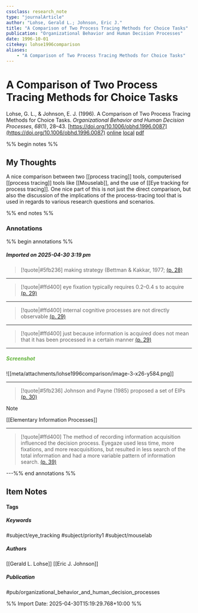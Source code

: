 ```yaml
---
cssclass: research_note
type: "journalArticle"
author: "Lohse, Gerald L.; Johnson, Eric J."
title: "A Comparison of Two Process Tracing Methods for Choice Tasks"
publication: "Organizational Behavior and Human Decision Processes"
date: 1996-10-01
citekey: lohse1996comparison
aliases: 
    - "A Comparison of Two Process Tracing Methods for Choice Tasks"
---
```


# A Comparison of Two Process Tracing Methods for Choice Tasks

Lohse, G. L., & Johnson, E. J. (1996). A Comparison of Two Process Tracing Methods for Choice Tasks. _Organizational Behavior and Human Decision Processes_, _68_(1), 28–43. [https://doi.org/10.1006/obhd.1996.0087](https://doi.org/10.1006/obhd.1996.0087)
[online](http://zotero.org/users/7162438/items/93QXE9II) [local](zotero://select/library/items/93QXE9II) [pdf](file:///home/gjc216/Zotero/storage/D2ALV3W5/Lohse%20and%20Johnson%20-%201996%20-%20A%20Comparison%20of%20Two%20Process%20Tracing%20Methods%20for%20Ch.pdf)
 

 
%% begin notes %%

## My Thoughts

A nice comparison between two [[process tracing]] tools, computerised [[process tracing]] tools like [[Mouselab]], and the use of [[Eye tracking for process tracing]]. One nice part of this is not just the direct comparison, but also the discussion of the implications of the process-tracing tool that is used in regards to various research questions and scenarios.

%% end notes %%

### Annotations

%% begin annotations %%

##### Imported on 2025-04-30 3:19 pm
>[!quote|#5fb236]
>making strategy (Bettman & Kakkar, 1977; [(p. 28)](zotero://open-pdf/library/items/D2ALV3W5?page=28&annotation=7KM3TBET)

---
>[!quote|#ffd400]
>eye fixation typically requires 0.2–0.4 s to acquire [(p. 29)](zotero://open-pdf/library/items/D2ALV3W5?page=29&annotation=EEKSEF2G)

---
>[!quote|#ffd400]
>internal cognitive processes are not directly observable [(p. 29)](zotero://open-pdf/library/items/D2ALV3W5?page=29&annotation=E57GZPTX)

---
>[!quote|#ffd400]
>just because information is acquired does not mean that it has been processed in a certain manner [(p. 29)](zotero://open-pdf/library/items/D2ALV3W5?page=29&annotation=ZGNAA4HC)

---
##### <span style="color: #5fb236">Screenshot</span>
![[meta/attachments/lohse1996comparison/image-3-x26-y584.png]]

---
>[!quote|#5fb236]
>Johnson and Payne (1985) proposed a set of EIPs [(p. 30)](zotero://open-pdf/library/items/D2ALV3W5?page=30&annotation=JPPKQNHL)

>[!note]
>[[Elementary Information Processes]]

---
>[!quote|#ffd400]
>The method of recording information acquisition influenced the decision process. Eyegaze used less time, more fixations, and more reacquisitions, but resulted in less search of the total information and had a more variable pattern of information search. [(p. 39)](zotero://open-pdf/library/items/D2ALV3W5?page=39&annotation=2L7LEIZJ)

---%% end annotations %%

## Item Notes

#### Tags

##### Keywords

#subject/eye_tracking #subject/priority1 #subject/mouselab

##### Authors

[[Gerald L. Lohse]] [[Eric J. Johnson]]

##### Publication

#pub/organizational_behavior_and_human_decision_processes


%% Import Date: 2025-04-30T15:19:29.768+10:00 %%
